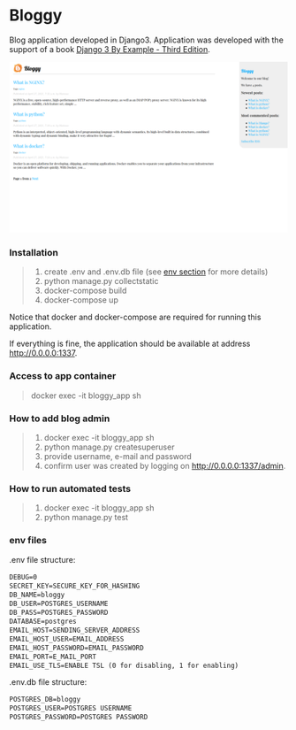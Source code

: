 # Bloggy

Blog application developed in Django3.
Application was developed with the support of a book [Django 3 By Example - Third Edition](https://www.packtpub.com/product/django-3-by-example-third-edition/9781838981952).

![picture](Application_UI.png)

### **Installation**
> 1) create .env and .env.db file (see [env section](#env-files) for more details)
> 2) python manage.py collectstatic
> 3) docker-compose build
> 4) docker-compose up

Notice that docker and docker-compose are required for running this application.

If everything is fine, the application should be available at address http://0.0.0.0:1337.

### **Access to app container**
> docker exec -it bloggy_app sh

### **How to add blog admin**
> 1) docker exec -it bloggy_app sh
> 2) python manage.py createsuperuser
> 3) provide username, e-mail and password
> 4) confirm user was created by logging on http://0.0.0.0:1337/admin.

### **How to run automated tests**
> 1) docker exec -it bloggy_app sh
> 2) python manage.py test

### **env files**
.env file structure:
```
DEBUG=0
SECRET_KEY=SECURE_KEY_FOR_HASHING
DB_NAME=bloggy
DB_USER=POSTGRES_USERNAME
DB_PASS=POSTGRES_PASSWORD
DATABASE=postgres
EMAIL_HOST=SENDING_SERVER_ADDRESS
EMAIL_HOST_USER=EMAIL_ADDRESS
EMAIL_HOST_PASSWORD=EMAIL_PASSWORD
EMAIL_PORT=E_MAIL_PORT
EMAIL_USE_TLS=ENABLE TSL (0 for disabling, 1 for enabling)
```

.env.db file structure:
```
POSTGRES_DB=bloggy
POSTGRES_USER=POSTGRES USERNAME
POSTGRES_PASSWORD=POSTGRES PASSWORD
```
